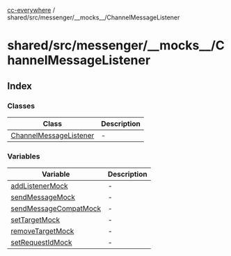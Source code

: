 [cc-everywhere](../../../../../index.md) / shared/src/messenger/\_\_mocks\_\_/ChannelMessageListener

# shared/src/messenger/\_\_mocks\_\_/ChannelMessageListener

## Index

### Classes

| Class | Description |
| ------ | ------ |
| [ChannelMessageListener](classes/ChannelMessageListener.md) | - |

### Variables

| Variable | Description |
| ------ | ------ |
| [addListenerMock](variables/addListenerMock.md) | - |
| [sendMessageMock](variables/sendMessageMock.md) | - |
| [sendMessageCompatMock](variables/sendMessageCompatMock.md) | - |
| [setTargetMock](variables/setTargetMock.md) | - |
| [removeTargetMock](variables/removeTargetMock.md) | - |
| [setRequestIdMock](variables/setRequestIdMock.md) | - |
